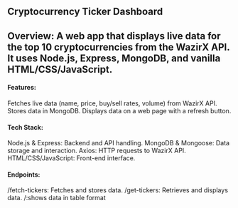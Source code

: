 ## Cryptocurrency Ticker Dashboard

## Overview: A web app that displays live data for the top 10 cryptocurrencies from the WazirX API. It uses Node.js, Express, MongoDB, and vanilla HTML/CSS/JavaScript.

#### Features:
Fetches live data (name, price, buy/sell rates, volume) from WazirX API.
Stores data in MongoDB.
Displays data on a web page with a refresh button.


#### Tech Stack:
Node.js & Express: Backend and API handling.
MongoDB & Mongoose: Data storage and interaction.
Axios: HTTP requests to WazirX API.
HTML/CSS/JavaScript: Front-end interface.



#### Endpoints:
/fetch-tickers: Fetches and stores data.
/get-tickers: Retrieves and displays data.
/:shows data in table format
